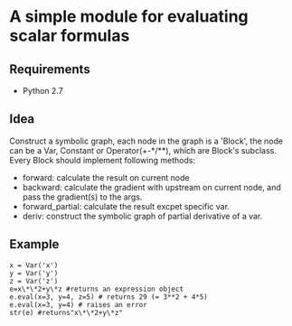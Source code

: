 #  A simple module for evaluating scalar formulas

## Requirements
* Python 2.7

## Idea
Construct a symbolic graph, each node in the graph is a 'Block', the node can be a Var, Constant or Operator(+-\*/\*\*), which are Block's subclass. Every Block should implement following methods:

* forward: calculate the result on current node
* backward: calculate the gradient with upstream on current node, and pass the gradient(s) to the args.
* forward_partial: calculate the result excpet specific var.
* deriv: construct the symbolic graph of partial derivative of a var.

## Example
```
x = Var('x')
y = Var('y')
z = Var('z')
e=x\*\*2+y\*z #returns an expression object 
e.eval(x=3, y=4, z=5) # returns 29 (= 3**2 + 4*5) 
e.eval(x=3, y=4) # raises an error
str(e) #returns"x\*\*2+y\*z"
```
